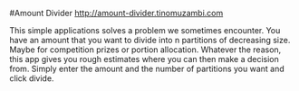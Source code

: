 #Amount Divider
http://amount-divider.tinomuzambi.com

This simple applications solves a problem we sometimes encounter. You have an amount that you want to divide into n partitions of decreasing size. Maybe for competition prizes or portion allocation. Whatever the reason, this app gives you rough estimates where you can then make a decision from. Simply enter the amount and the number of partitions you want and click divide.